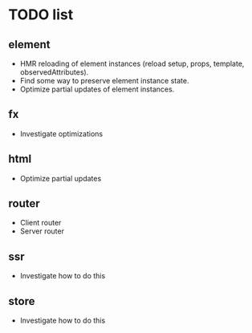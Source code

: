 # TODO list

## element
  * HMR reloading of element instances (reload setup, props, template, observedAttributes).
  * Find some way to preserve element instance state.
  * Optimize partial updates of element instances.
## fx
  * Investigate optimizations
## html
  * Optimize partial updates
## router
  * Client router
  * Server router
## ssr
  * Investigate how to do this
## store
  * Investigate how to do this
